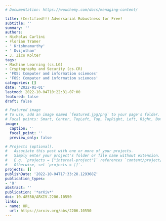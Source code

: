 ```yaml
---
# Documentation: https://wowchemy.com/docs/managing-content/

title: (Certified!!) Adversarial Robustness for Free!
subtitle: ''
summary: ''
authors:
- Nicholas Carlini
- Florian Tramer
- ' Krishnamurthy'
- ' Dvijotham'
- J. Zico Kolter
tags:
- Machine Learning (cs.LG)
- Cryptography and Security (cs.CR)
- 'FOS: Computer and information sciences'
- 'FOS: Computer and information sciences'
categories: []
date: '2022-01-01'
lastmod: 2022-10-04T10:22:31-07:00
featured: false
draft: false

# Featured image
# To use, add an image named `featured.jpg/png` to your page's folder.
# Focal points: Smart, Center, TopLeft, Top, TopRight, Left, Right, BottomLeft, Bottom, BottomRight.
image:
  caption: ''
  focal_point: ''
  preview_only: false

# Projects (optional).
#   Associate this post with one or more of your projects.
#   Simply enter your project's folder or file name without extension.
#   E.g. `projects = ["internal-project"]` references `content/project/deep-learning/index.md`.
#   Otherwise, set `projects = []`.
projects: []
publishDate: '2022-10-04T17:33:28.129368Z'
publication_types:
- '0'
abstract: ''
publication: '*arXiv*'
doi: 10.48550/ARXIV.2206.10550
links:
- name: URL
  url: https://arxiv.org/abs/2206.10550
---
```

